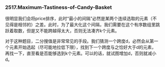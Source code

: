 ### 2517.Maximum-Tastiness-of-Candy-Basket

很明显我们会将price排序，此时“最小的间隔”必然是某两个连续选取的元素（不见得是相邻的）之差。此时，为了最大化这个间隔，我们需要在这个有序数组里跳跃着取数，但是又不能跨越得太大，否则无法凑齐k个元素。

对于这种题目，二分搜值是非常常见的手段。我们猜测一个跨度d，必然会从第一个元素开始选起（尽可能地拉低下限），找到下一个跨度与之恰好大于d的元素，再找一下，直至看是否能够选到k个元素。可以的话，就试图增加d，否则就减小d。
